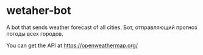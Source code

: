 # wetaher-bot
A bot that sends weather forecast of all cities.
Бот, отправляющий прогноз погоды всех городов.

You can get the API at https://openweathermap.org/
